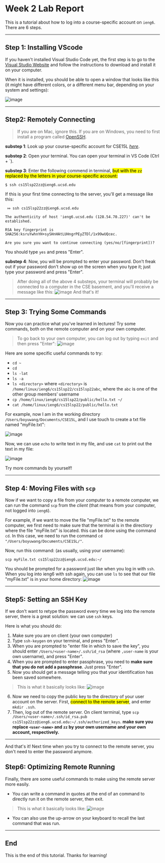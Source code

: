 # Week 2 Lab Report
This is a tutorial about how to log into a course-specific account on `ieng6`. There are 6 steps.
<!--- <span style="color:green">ieng6</span> --->

***
## Step 1: Installing VScode
If you haven't installed Visual Studio Code yet, the first step is to go to the [Visual Studio Website](https://code.visualstudio.com/) and follow the instructions to download and install it on your computer.

When it is installed, you should be able to open a window that looks like this (it might have different colors, or a different menu bar, depending on your system and settings):

![image](vscode.png)

---
## Step2: Remotely Connecting
> If you are on Mac, ignore this. If you are on Windows, you need to first install a program called [OpenSSH](https://docs.microsoft.com/en-us/windows-server/administration/openssh/openssh_install_firstuse).

**substep 1**: Look up your course-specific account for CSE15L [*here*](https://sdacs.ucsd.edu/~icc/index.php).

**substep 2**: Open your terminal. You can open your terminal in VS Code (Ctrl + `).

**substep 3**: Enter the following commend in terminal, <mark>but with the `zz` replaced by the letters in your course-specific account:</mark>

`$ ssh cs15lsp22zz@ieng6.ucsd.edu`

If this is your first time connecting to the server, you'll get a message like this:

` ⤇ ssh cs15lsp22zz@ieng6.ucsd.edu`

`The authenticity of host 'ieng6.ucsd.edu (128.54.70.227)' can't be established.`

`RSA key fingerprint is SHA256:ksruYwhnYH+sySHnHAtLUHngrPEyZTDl/1x99wUQcec.`

`Are you sure you want to continue connecting
(yes/no/[fingerprint])?`

You should type `yes` and press "Enter".

**substep 4**: Now, you will be prompted to enter your password. Don't freak out if your password don't show up on the screen when you type it; just type your password and press "Enter".

> After doing all of the above 4 substeps, your terminal will probably be connected to a computer in the CSE basement, and you'll receive a message like this:
![image](server.png)
And that's it!

***
## Step 3: Trying Some Commands
Now you can practice what you've learned in lectures! Try some commands, both on the remote computer and on your own computer. 

> To go back to your own computer, you can log out by typing `exit` and then press "Enter":
![image](exit.png)

Here are some specific useful commands to try:

* `cd ~`
* `cd`
* `ls -lat`
* `ls -a`
* `ls <directory>` where `<directory>` is
`/home/linux/ieng6/cs15lsp22/cs15lsp22abc`, where the `abc` is one of the other group members’ username
* `cp /home/linux/ieng6/cs15lsp22/public/hello.txt ~/`
* `cat /home/linux/ieng6/cs15lsp22/public/hello.txt`

For example, now I am in the working directory `/Users/boyuwang/Documents/CSE15L`, and I use touch to create a txt file named "myFile.txt":

![image](touch.png)

Now, we can use `echo` to write text in my file, and use `cat` to print out the text in my file:

![image](echo.png)

Try more commands by yourself!

---

## Step 4: Moving Files with `scp`
Now if we want to copy a file from your computer to a remote computer, we can run the command `scp` from the *client* (that means from your computer, not logged into `ieng6`).

For example, if we want to move the file "myFile.txt" to the remote computer, we first need to make sure that the terminal is in the directiory where the file "myFile.txt" is located. this can be done using the command `cd`. In this case, we need to run the command `cd "/Users/boyuwang/Documents/CSE15L/"`.

Now, run this command: (as usually, using your username):

`scp myFile.txt cs15lsp22zz@ieng6.ucsd.edu:~/`

You should be prompted for a password just like when you log in with `ssh`. When you  log into ieng6 with ssh again, you can use `ls` to see that our file "myFile.txt" is in your home directory:
![image](scp.png)

***

## Step5: Setting an SSH Key

If we don't want to retype the password every time we log into the remote server, there is a great solution: we can use `ssh` keys.

Here is what you should do:
1. Make sure you are on client (your own computer)
2. Type `ssh-keygen` on your terminal, and press "Enter".
3. When you are prompted to "enter file in which to save the key", you should enter `/Users/<user-name>/.ssh/id_rsa` (where `,user-name` is your own username), and press "Enter".
4. When you are prompted to enter passphrase, you need to **make sure that you do not add a passphrase**. Just press "Enter".
5. Now you should get a message telling you that your identification has been saved somewhere.

> This is what it basically looks like:
![image](key.png)

6. Now we need to copy the public key to the directory of your user account on the server. First, <mark>connect to the remote server</mark>, and enter `mkdir .ssh`.
7. Then, log out of the remote server. On client terminal, type 
`scp /Users/<user-name>/.ssh/id_rsa.pub cs15lsp22zz@ieng6.ucsd.edu:~/.ssh/authorized_keys`. **make sure you replace `<user-name>` and `zz` by your own username and your own account, respectively.**
***

And that's it! Next time when you try to connect to the remote server, you don't need to enter the password anymore.

## Step6: Optimizing Remote Running

Finally, there are some useful commands to make using the remote server more easily.
* You can write a command in quotes at the end of an command to directly run it on the remote server, then exit.

> This is what it basically looks like:
![image](easier.png)

* You can also use the up-arrow on your keyboard to recall the last command that was run.

***

## End

This is the end of this tutorial. Thanks for learning!